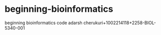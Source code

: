 # beginning-bioinformatics
beginning bioinformatics code
adarsh cherukuri+1002214118+2258-BIOL-5340-001
